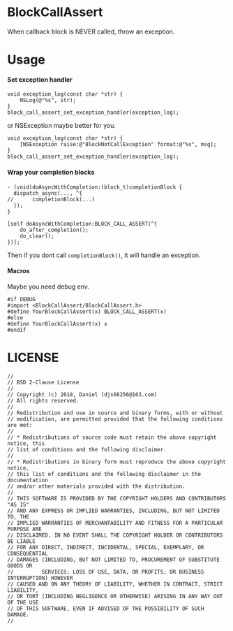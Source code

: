 # BlockCallAssert
When callback block is NEVER called, throw an exception.

# Usage

#### Set exception handler

```objc
void exception_log(const char *str) {
    NSLog(@"%s", str);
}
block_call_assert_set_exception_handler(exception_log);
```

or NSException maybe better for you.

```objc
void exception_log(const char *str) {
    [NSException raise:@"BlockNotCallException" format:@"%s", msg];
}
block_call_assert_set_exception_handler(exception_log);
```

#### Wrap your completion blocks

```objc
- (void)doAsyncWithCompletion:(block_t)completionBlock {
  dispatch_async(..., ^{
//      completionBlock(...)
  });
}

[self doAsyncWithCompletion:BLOCK_CALL_ASSERT(^{
    do_after_completion();
    do_clear();
})];
```

Then if you dont call `completionBlock()`, it will handle an exception.

#### Macros

Maybe you need debug env.

```objc
#if DEBUG
#import <BlockCallAssert/BlockCallAssert.h>
#define YourBlockCallAssert(x) BLOCK_CALL_ASSERT(x)
#else
#define YourBlockCallAssert(x) x
#endif
```

# LICENSE

    //
    // BSD 2-Clause License
    //
    // Copyright (c) 2018, Daniel (djs66256@163.com)
    // All rights reserved.
    //
    // Redistribution and use in source and binary forms, with or without
    // modification, are permitted provided that the following conditions are met:
    //
    // * Redistributions of source code must retain the above copyright notice, this
    // list of conditions and the following disclaimer.
    //
    // * Redistributions in binary form must reproduce the above copyright notice,
    // this list of conditions and the following disclaimer in the documentation
    // and/or other materials provided with the distribution.
    //
    // THIS SOFTWARE IS PROVIDED BY THE COPYRIGHT HOLDERS AND CONTRIBUTORS "AS IS"
    // AND ANY EXPRESS OR IMPLIED WARRANTIES, INCLUDING, BUT NOT LIMITED TO, THE
    // IMPLIED WARRANTIES OF MERCHANTABILITY AND FITNESS FOR A PARTICULAR PURPOSE ARE
    // DISCLAIMED. IN NO EVENT SHALL THE COPYRIGHT HOLDER OR CONTRIBUTORS BE LIABLE
    // FOR ANY DIRECT, INDIRECT, INCIDENTAL, SPECIAL, EXEMPLARY, OR CONSEQUENTIAL
    // DAMAGES (INCLUDING, BUT NOT LIMITED TO, PROCUREMENT OF SUBSTITUTE GOODS OR
    //         SERVICES; LOSS OF USE, DATA, OR PROFITS; OR BUSINESS INTERRUPTION) HOWEVER
    // CAUSED AND ON ANY THEORY OF LIABILITY, WHETHER IN CONTRACT, STRICT LIABILITY,
    // OR TORT (INCLUDING NEGLIGENCE OR OTHERWISE) ARISING IN ANY WAY OUT OF THE USE
    // OF THIS SOFTWARE, EVEN IF ADVISED OF THE POSSIBILITY OF SUCH DAMAGE.
    //
